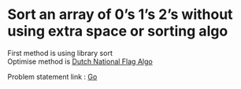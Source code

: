 <h1> Sort an array of 0’s 1’s 2’s without using extra space or sorting algo</h1>
First method is using library sort<br>
Optimise method is <u>Dutch National Flag Algo</u><br>
<p> Problem statement link : <a href="https://leetcode.com/problems/sort-colors/" target="_blank">Go</a></p>
